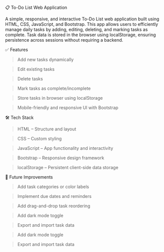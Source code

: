 📋 To-Do List Web Application

A simple, responsive, and interactive To-Do List web application built using HTML, CSS, JavaScript, and Bootstrap.
This app allows users to efficiently manage daily tasks by adding, editing, deleting, and marking tasks as complete. 
Task data is stored in the browser using localStorage, ensuring persistence across sessions without requiring a backend.


✅ Features
> Add new tasks dynamically

> Edit existing tasks

> Delete tasks

> Mark tasks as complete/incomplete

> Store tasks in browser using localStorage

> Mobile-friendly and responsive UI with Bootstrap




🛠️ Tech Stack
> HTML – Structure and layout

> CSS – Custom styling

> JavaScript – App functionality and interactivity

> Bootstrap – Responsive design framework

> localStorage – Persistent client-side data storage




🌟 Future Improvements
 > Add task categories or color labels

 > Implement due dates and reminders

 > Add drag-and-drop task reordering

 > Add dark mode toggle

 > Export and import task data

 > Add dark mode toggle

 > Export and import task data
